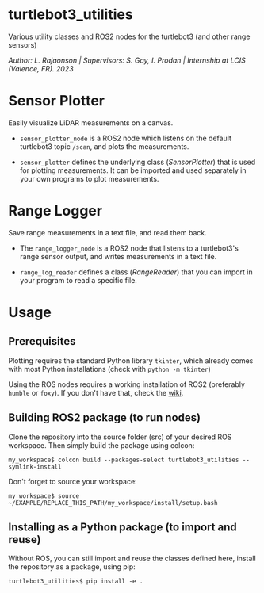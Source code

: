 # turtlebot3_utilities
 Various utility classes and ROS2 nodes for the turtlebot3 (and other range sensors)

*Author: L. Rajaonson | Supervisors: S. Gay, I. Prodan | Internship at LCIS (Valence, FR). 2023*
# Sensor Plotter
Easily visualize LiDAR measurements on a canvas. 

- `sensor_plotter_node` is a ROS2 node which listens on the default turtlebot3 topic `/scan`, and plots the measurements.

- `sensor_plotter` defines the underlying class (*SensorPlotter*) that is used for plotting measurements. It can be imported and used separately in your own programs to plot measurements.

# Range Logger
Save range measurements in a text file, and read them back. 

- The `range_logger_node` is a ROS2 node that listens to a turtlebot3's range sensor output, and writes measurements in a text file.

- `range_log_reader` defines a class (*RangeReader*) that you can import in your program to read a specific file.

# Usage

## Prerequisites

Plotting requires the standard Python library `tkinter`, which already comes with most Python installations (check with `python -m tkinter`)

Using the ROS nodes requires a working installation of ROS2 (preferably `humble` or `foxy`). If you don't have that, check the [wiki](https://github.com/rajaonsl/turtlebot3_utilities/wiki).

## Building ROS2 package (to run nodes)

Clone the repository into the source folder (src) of your desired ROS workspace. Then simply build the package using colcon:

    my_workspace$ colcon build --packages-select turtlebot3_utilities --symlink-install

Don't forget to source your workspace:

    my_workspace$ source ~/EXAMPLE/REPLACE_THIS_PATH/my_workspace/install/setup.bash

## Installing as a Python package (to import and reuse)

Without ROS, you can still import and reuse the classes defined here, install the repository as a package, using pip:

    turtlebot3_utilities$ pip install -e .
